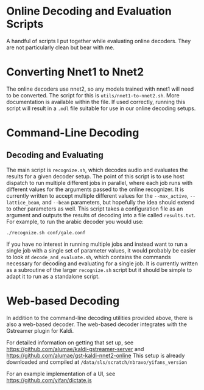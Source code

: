 # Online Decoding and Evaluation Scripts
A handful of scripts I put together while evaluating online decoders. They are not particularly clean but bear with me.

# Converting Nnet1 to Nnet2
The online decoders use nnet2, so any models trained with nnet1 will need to be converted. The script for this is  `utils/nnet1-to-nnet2.sh`. More documentation is available within the file. If used correctly, running this script will result in a `.mdl` file suitable for use in our online decoding setups.

# Command-Line Decoding

## Decoding and Evaluating
The main script is `recognize.sh`, which decodes audio and evaluates the results for a given decoder setup. The point of this script is to use host dispatch to run multiple different jobs in parallel, where each job runs with different values for the arguments passed to the online recognizer. It is currently written to accept multiple different values for the `--max_active`, `--lattice_beam`, and `--beam` parameters, but hopefully the idea should extend to other parameters as well. This script takes a configuration file as an argument and outputs the results of decoding into a file called `results.txt`. For example, to run the arabic decoder you would use:

    ./recognize.sh conf/gale.conf

If you have no interest in running multiple jobs and instead want to run a single job with a single set of parameter values, it would probably be easier to look at `decode_and_evaluate.sh`, which contains the commands necessary for decoding and evaluating for a single job. It is currently written as a subroutine of the larger `recognize.sh` script but it should be simple to adapt it to run as a standalone script.


# Web-based Decoding
In addition to the command-line decoding utilities provided above, there is also a web-based decoder. The web-based decoder integrates with the Gstreamer plugin for Kaldi.

For detailed information on getting that set up, see
https://github.com/alumae/kaldi-gstreamer-server
and
https://github.com/alumae/gst-kaldi-nnet2-online
This setup is already downloaded and compiled at `/data/sls/scratch/nbravo/yifans_version`

For an example implementation of a UI, see
https://github.com/yifan/dictate.js


